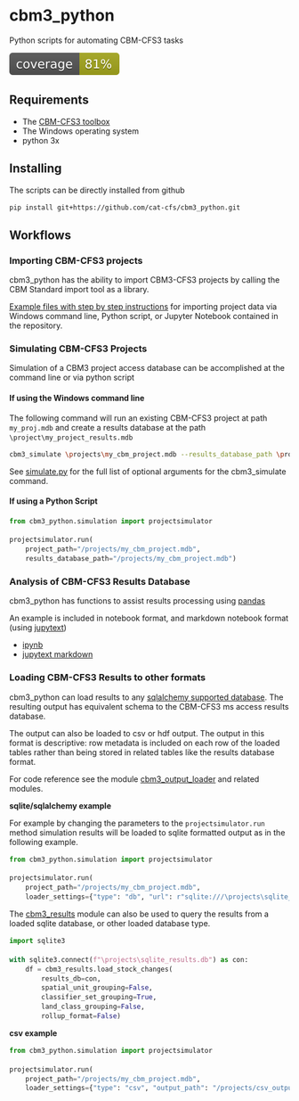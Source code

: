 # cbm3_python

Python scripts for automating CBM-CFS3 tasks

![](coverage.svg)

## Requirements

* The [CBM-CFS3 toolbox](https://www.nrcan.gc.ca/climate-change/impacts-adaptations/climate-change-impacts-forests/carbon-accounting/carbon-budget-model/13107)
* The Windows operating system
* python 3x


## Installing

The scripts can be directly installed from github

```bash
pip install git+https://github.com/cat-cfs/cbm3_python.git
```

## Workflows

### Importing CBM-CFS3 projects

cbm3_python has the ability to import CBM3-CFS3 projects by calling the CBM Standard import tool as a library.

[Example files with step by step instructions](./examples/sit_automation) for importing project data via Windows command line, Python script, or Jupyter Notebook contained in the repository.


### Simulating CBM-CFS3 Projects

Simulation of a CBM3 project access database can be accomplished at the command line or via python script

#### If using the Windows command line

The following command will run an existing CBM-CFS3 project at path `my_proj.mdb` and create a results database at the path `\project\my_project_results.mdb`

```bash
cbm3_simulate \projects\my_cbm_project.mdb --results_database_path \projects\my_cbm_project_results.mdb
```

See [simulate.py](cbm3_python/scripts/simulate.py) for the full list of optional arguments for the cbm3_simulate command.

#### If using a Python Script

```python
from cbm3_python.simulation import projectsimulator

projectsimulator.run(
    project_path="/projects/my_cbm_project.mdb",
    results_database_path="/projects/my_cbm_project.mdb")
```

### Analysis of CBM-CFS3 Results Database

cbm3_python has functions to assist results processing using [pandas](https://pandas.pydata.org/)

An example is included in notebook format, and markdown notebook format (using [jupytext](https://github.com/mwouts/jupytext))

* [ipynb](./examples/results/results_processing.ipynb)
* [jupytext markdown](./examples/results/results_processing.md)

### Loading CBM-CFS3 Results to other formats

cbm3_python can load results to any [sqlalchemy supported database](https://www.sqlalchemy.org/features.html). The resulting output has equivalent schema to the CBM-CFS3 ms access results database.

The output can also be loaded to csv or hdf output. The output in this format is descriptive: row metadata is included on each row of the loaded tables rather than being stored in related tables like the results database format.

For code reference see the module [cbm3_output_loader](https://github.com/cat-cfs/cbm3_python/blob/master/cbm3_python/cbm3data/cbm3_output_loader.py) and related modules.

**sqlite/sqlalchemy example**

For example by changing the parameters to the `projectsimulator.run` method simulation results will be loaded to sqlite formatted output as in the following example.

```python
from cbm3_python.simulation import projectsimulator

projectsimulator.run(
    project_path="/projects/my_cbm_project.mdb",
    loader_settings={"type": "db", "url": r"sqlite:///\projects\sqlite_results.db"})
```

The [cbm3_results](https://github.com/cat-cfs/cbm3_python/blob/master/cbm3_python/cbm3data/cbm3_results.py) module can also be used to query the results from a loaded sqlite database, or other loaded database type.

```python
import sqlite3

with sqlite3.connect(f"\projects\sqlite_results.db") as con:
    df = cbm3_results.load_stock_changes(
        results_db=con,
        spatial_unit_grouping=False,
        classifier_set_grouping=True,
        land_class_grouping=False,
        rollup_format=False)
```

**csv example**

```python
from cbm3_python.simulation import projectsimulator

projectsimulator.run(
    project_path="/projects/my_cbm_project.mdb",
    loader_settings={"type": "csv", "output_path": "/projects/csv_output_dir"})
```
